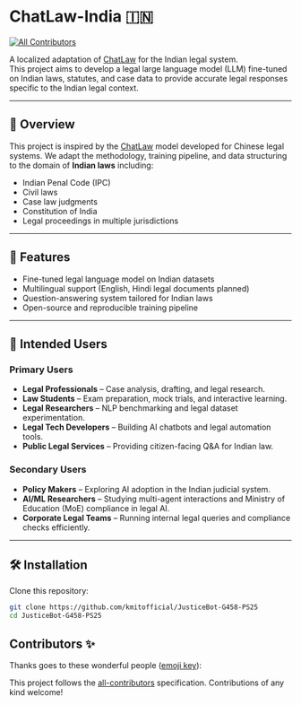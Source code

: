 # ChatLaw-India 🇮🇳
<!-- ALL-CONTRIBUTORS-BADGE:START - Do not remove or modify this section -->
[![All Contributors](https://img.shields.io/badge/all_contributors-0-orange.svg?style=flat-square)](#contributors-)
<!-- ALL-CONTRIBUTORS-BADGE:END -->

A localized adaptation of [ChatLaw](https://github.com/PKU-YuanGroup/ChatLaw) for the Indian legal system.  
This project aims to develop a legal large language model (LLM) fine-tuned on Indian laws, statutes, and case data to provide accurate legal responses specific to the Indian legal context.

---

## 📌 Overview

This project is inspired by the [ChatLaw](https://github.com/PKU-YuanGroup/ChatLaw) model developed for Chinese legal systems. We adapt the methodology, training pipeline, and data structuring to the domain of **Indian laws** including:

- Indian Penal Code (IPC)
- Civil laws
- Case law judgments
- Constitution of India
- Legal proceedings in multiple jurisdictions

---

## 🚀 Features

- Fine-tuned legal language model on Indian datasets
- Multilingual support (English, Hindi legal documents planned)
- Question-answering system tailored for Indian laws
- Open-source and reproducible training pipeline

---
## 🎯 Intended Users

### Primary Users
- **Legal Professionals** – Case analysis, drafting, and legal research.
- **Law Students** – Exam preparation, mock trials, and interactive learning.
- **Legal Researchers** – NLP benchmarking and legal dataset experimentation.
- **Legal Tech Developers** – Building AI chatbots and legal automation tools.
- **Public Legal Services** – Providing citizen-facing Q&A for Indian law.

### Secondary Users
- **Policy Makers** – Exploring AI adoption in the Indian judicial system.
- **AI/ML Researchers** – Studying multi-agent interactions and Ministry of Education (MoE) compliance in legal AI.
- **Corporate Legal Teams** – Running internal legal queries and compliance checks efficiently.
---

## 🛠️ Installation

Clone this repository:

```bash
git clone https://github.com/kmitofficial/JusticeBot-G458-PS25
cd JusticeBot-G458-PS25
```
## Contributors ✨

Thanks goes to these wonderful people ([emoji key](https://allcontributors.org/docs/en/emoji-key)):

<!-- ALL-CONTRIBUTORS-LIST:START - Do not remove or modify this section -->
<!-- prettier-ignore-start -->
<!-- markdownlint-disable -->
<!-- markdownlint-restore -->
<!-- prettier-ignore-end -->
<!-- ALL-CONTRIBUTORS-LIST:END -->

This project follows the [all-contributors](https://github.com/all-contributors/all-contributors) specification. Contributions of any kind welcome!